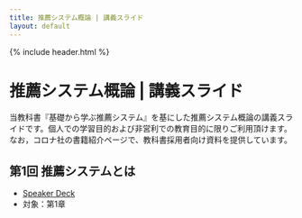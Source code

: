 ```yaml
---
title: 推薦システム概論 | 講義スライド
layout: default
---
```


{% include header.html %}

# 推薦システム概論 | 講義スライド

当教科書『基礎から学ぶ推薦システム』を基にした推薦システム概論の講義スライドです。個人での学習目的および非営利での教育目的に限りご利用頂けます。なお，コロナ社の書籍紹介ページで、教科書採用者向け資料を提供しています。

## 第1回 推薦システムとは
- [Speaker Deck](https://speakerdeck.com/okukenta/recsys-text-intro01_recommender_system)
- 対象：第1章
